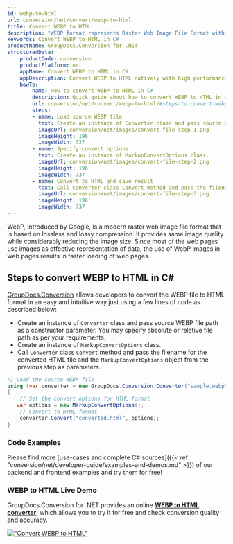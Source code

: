 ```yaml
---
id: webp-to-html
url: conversion/net/convert/webp-to-html
title: Convert WEBP to HTML
description: "WEBP format represents Raster Web Image File Format with .webp extension. Learn how to convert WEBP to HTML file programmatically in C# language using GroupDocs.Conversion for .NET library."
keywords: Convert WEBP to HTML in C#
productName: GroupDocs.Conversion for .NET
structuredData:
    productCode: conversion
    productPlatform: net
    appName: Convert WEBP to HTML in C#
    appDescription: Convert WEBP to HTML natively with high performance using C# language and server side GroupDocs.Conversion for .NET APIs, without the use of any software like Microsoft or Open Office.
    howTo:
        name: How to convert WEBP to HTML in C# 
        description: Quick guide about how to convert WEBP to HTML in C# with high performance and accuracy.
        url: conversion/net/convert/webp-to-html/#steps-to-convert-webp-to-html-in-c
        steps:
        - name: Load source WEBP file 
          text: Create an instance of Converter class and pass source WEBP file path as a constructor parameter. You may specify absolute or relative file path as per your requirements. 
          imageUrl: conversion/net/images/convert-file-step-1.png
          imageHeight: 196
          imageWidth: 737
        - name: Specify convert options 
          text: Create an instance of MarkupConvertOptions class.
          imageUrl: conversion/net/images/convert-file-step-2.png
          imageHeight: 196
          imageWidth: 737
        - name: Convert to HTML and save result 
          text: Call Converter class Convert method and pass the filename for the converted HTML file and the MarkupConvertOptions object from the previous step as parameters.
          imageUrl: conversion/net/images/convert-file-step-3.png
          imageHeight: 196
          imageWidth: 737
---
```


WebP, introduced by Google, is a modern raster web image file format that is based on lossless and lossy compression. It provides same image quality while considerably reducing the image size. Since most of the web pages use images as effective representation of data, the use of WebP images in web pages results in faster loading of web pages.

## Steps to convert WEBP to HTML in C#

[GroupDocs.Conversion](https://products.groupdocs.com/conversion/net) allows developers to convert the WEBP file to HTML format in an easy and intuitive way just using a few lines of code as described below:

* Create an instance of `Converter` class and pass source WEBP file path as a constructor parameter. You may specify absolute or relative file path as per your requirements. 
* Create an instance of `MarkupConvertOptions` class.
* Call `Converter` class `Convert` method and pass the filename for the converted HTML file and the `MarkupConvertOptions` object from the previous step as parameters.

```csharp
// Load the source WEBP file
using (var converter = new GroupDocs.Conversion.Converter("sample.webp"))
{
    // Set the convert options for HTML format
   var options = new MarkupConvertOptions();
    // Convert to HTML format
    converter.Convert("converted.html", options);
}
```

### Code Examples

Please find more [use-cases and complete C# sources]({{< ref "conversion/net/developer-guide/examples-and-demos.md" >}}) of our backend and frontend examples and try them for free!

### WEBP to HTML Live Demo

GroupDocs.Conversion for .NET provides an online [**WEBP to HTML converter**](https://products.groupdocs.app/conversion/webp-to-html), which allows you to try it for free and check conversion quality and accuracy.

[!["Convert WEBP to HTML"](conversion/net/images/convert-to-html/convert-webp-to-html.png)](https://products.groupdocs.app/conversion/webp-to-html)
